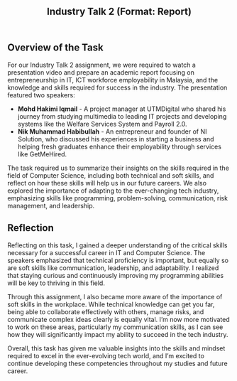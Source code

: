 <!DOCTYPE html>
<html lang="en">
<head>
    <meta charset="UTF-8">
    <meta name="viewport" content="width=device-width, initial-scale=1.0">
    <title>Industry Talk 2 Report</title>
</head>
<body>
    <header>
        <h2 id="Title">Industry Talk 2 (Format: Report)</h2>
    </header>
    <section>
        <h2>Overview of the Task</h2>
        <p>For our Industry Talk 2 assignment, we were required to watch a presentation video and prepare an academic report focusing on entrepreneurship in IT, ICT workforce employability in Malaysia, and the knowledge and skills required for success in the industry. The presentation featured two speakers:</p>
        <ul>
            <li><strong>Mohd Hakimi Iqmail</strong> - A project manager at UTMDigital who shared his journey from studying multimedia to leading IT projects and developing systems like the Welfare Services System and Payroll 2.0.</li>
            <li><strong>Nik Muhammad Habibullah</strong> - An entrepreneur and founder of NI Solution, who discussed his experiences in starting a business and helping fresh graduates enhance their employability through services like GetMeHired.</li>
        </ul>
        <p>The task required us to summarize their insights on the skills required in the field of Computer Science, including both technical and soft skills, and reflect on how these skills will help us in our future careers. We also explored the importance of adapting to the ever-changing tech industry, emphasizing skills like programming, problem-solving, communication, risk management, and leadership.</p>
    </section>
    <section>
        <h2>Reflection</h2>
        <p>Reflecting on this task, I gained a deeper understanding of the critical skills necessary for a successful career in IT and Computer Science. The speakers emphasized that technical proficiency is important, but equally so are soft skills like communication, leadership, and adaptability. I realized that staying curious and continuously improving my programming abilities will be key to thriving in this field.</p>
        <p>Through this assignment, I also became more aware of the importance of soft skills in the workplace. While technical knowledge can get you far, being able to collaborate effectively with others, manage risks, and communicate complex ideas clearly is equally vital. I’m now more motivated to work on these areas, particularly my communication skills, as I can see how they will significantly impact my ability to succeed in the tech industry.</p>
        <p>Overall, this task has given me valuable insights into the skills and mindset required to excel in the ever-evolving tech world, and I’m excited to continue developing these competencies throughout my studies and future career.</p>
    </section>
</body>
</html>
